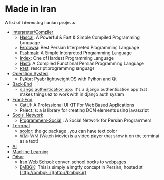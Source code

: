 # Made in Iran
A list of interesting Iranian projects

- [Interpreter/Compiler](#i-c)
  - [Hascal](https://github.com/hascal/hascal): A Powerful & Fast & Simple Compiled Programming Language
  - [Ferdowsi](https://github.com/Ferdowsi-lang/Ferdowsi-Python-Interpreter): Best Persian Interpreted Programming Language
  - [Pashmak](https://github.com/pashmaklang/pashmak): A Simple Interpreted Programming Language
  - [Index](https://github.com/index-lang/Pandex): One of Hardest Programming Language
  - [Hasti](https://github.com/hasti-lang/compiler): A Compiled Functional Persian Programming Language
  - [Rest](https://github.com/mak12776/rest): rescript programming language 
- [Operation System](#os)
  - [PyAbr](https://github.com/PyFarsi/pyabr):  Pyabr lightweight OS with Python and Qt 
- [Back-End](#backend)
  - [django authentication app](https://github.com/m-moein98/django-authentication-app): it's a django authentication app that makes things ez to work with in django auth system 
- [Front-End](#frontend)
  - [CatUI](https://github.com/AliChraghi/CatUI):  A Professional UI KIT For Web Based Applications 
  - [Reject.js](https://github.com/rejectjs/reject):  a js library for creating DOM elements using javascript 
- [Social Network](#sw)
  - [Programmers-Social](https://github.com/mskf1383/Programmers-Social) : A Social Network for Persian Programmers
- [Terminal](#term)
  - [scolor](https://github.com/sina-yeganeh/scolor):  the go package , you can have text color 
  - [WM](https://github.com/pycdr/WM): WM (Watch Movie) is a video player that show it on the terminal as a text!
- [AI](#ai)
- [Machine Learning](#ml)
- [Other](#other)
  - [Iran Web School](https://github.com/iran-web-school/web-school-books):  convert school books to webpages 
  - [BMBGK](https://github.com/jadijadi/re-lmgtfy): This is simply a lmgtfy concept in Persian, hosted at [http://bmbgk.ir](http://bmbgk.ir)
